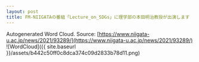 ```yaml
---
layout: post
title: FM-NIIGATAの番組「Lecture_on_SDGs」に理学部の本田明治教授が出演します
---
```

Autogenerated Word Cloud.
Source\: [https://www.niigata-u.ac.jp/news/2021/93289/](https://www.niigata-u.ac.jp/news/2021/93289/)
![WordCloud]({{ site.baseurl }}/assets/b442c50ff0c8dca374c09d2833b78d11.png)